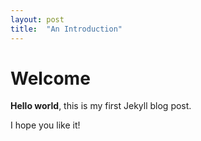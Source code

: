 ```yaml
---
layout: post
title:  "An Introduction"
---
```


# Welcome

**Hello world**, this is my first Jekyll blog post.

I hope you like it!